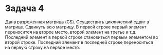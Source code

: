 # Задача 4
 Дана разреженная матрица (CS). Осуществить циклический сдвиг в матрице. Сдвинуть всю матрицу. В первой строке первый элемент переносится на второе место, второй элемент на третье и т.д. Последний элемент в первой строке становиться первым элементом во второй строке. Последний элемент в последней строке переноситься на первую строку на первое место.
